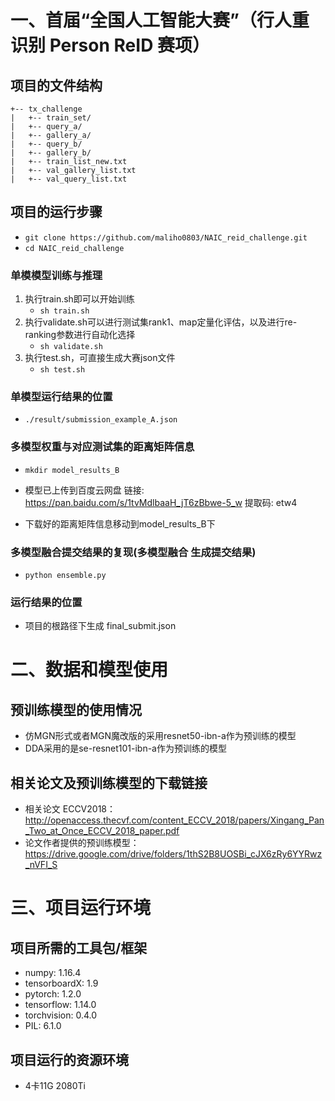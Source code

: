 # 一、首届“全国人工智能大赛”（行人重识别 Person ReID 赛项）

## 项目的文件结构
```
+-- tx_challenge
|   +-- train_set/
|   +-- query_a/
|   +-- gallery_a/
|   +-- query_b/
|   +-- gallery_b/
|   +-- train_list_new.txt
|   +-- val_gallery_list.txt
|   +-- val_query_list.txt
```

## 项目的运行步骤
- `git clone https://github.com/maliho0803/NAIC_reid_challenge.git`
- `cd NAIC_reid_challenge`

### 单模模型训练与推理

1. 执行train.sh即可以开始训练
	- `sh train.sh`
2. 执行validate.sh可以进行测试集rank1、map定量化评估，以及进行re-ranking参数进行自动化选择
	- `sh validate.sh`
3. 执行test.sh，可直接生成大赛json文件
	- `sh test.sh`

### 单模型运行结果的位置
- `./result/submission_example_A.json`


### 多模型权重与对应测试集的距离矩阵信息

- `mkdir model_results_B`

- 模型已上传到百度云网盘 链接: https://pan.baidu.com/s/1tvMdlbaaH_jT6zBbwe-5_w 提取码: etw4 
- 下载好的距离矩阵信息移动到model_results_B下

### 多模型融合提交结果的复现(多模型融合 生成提交结果)
- `python ensemble.py`

### 运行结果的位置
- 项目的根路径下生成 final_submit.json

# 二、数据和模型使用
## 预训练模型的使用情况

- 仿MGN形式或者MGN魔改版的采用resnet50-ibn-a作为预训练的模型
- DDA采用的是se-resnet101-ibn-a作为预训练的模型

## 相关论文及预训练模型的下载链接

- 相关论文 ECCV2018：http://openaccess.thecvf.com/content_ECCV_2018/papers/Xingang_Pan_Two_at_Once_ECCV_2018_paper.pdf 
- 论文作者提供的预训练模型： https://drive.google.com/drive/folders/1thS2B8UOSBi_cJX6zRy6YYRwz_nVFI_S

# 三、项目运行环境
## 项目所需的工具包/框架
- numpy: 1.16.4
- tensorboardX: 1.9
- pytorch: 1.2.0
- tensorflow: 1.14.0
- torchvision: 0.4.0
- PIL: 6.1.0

## 项目运行的资源环境
- 4卡11G 2080Ti
